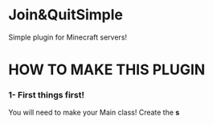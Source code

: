 # Join&QuitSimple
Simple plugin for Minecraft servers!

# HOW TO MAKE THIS PLUGIN
### 1- First things first!
You will need to make your Main class!
Create the __s__
